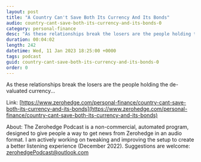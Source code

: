 ```yaml
---
layout: post
title: "A Country Can't Save Both Its Currency And Its Bonds"
audio: country-cant-save-both-its-currency-and-its-bonds-0
category: personal-finance
desc: "As these relationships break the losers are the people holding the de-valuated currency..."
duration: 00:04:02
length: 242
datetime: Wed, 11 Jan 2023 18:25:00 +0000
tags: podcast
guid: country-cant-save-both-its-currency-and-its-bonds-0
order: 0
---
```

As these relationships break the losers are the people holding the de-valuated currency...

Link: [https://www.zerohedge.com/personal-finance/country-cant-save-both-its-currency-and-its-bonds](https://www.zerohedge.com/personal-finance/country-cant-save-both-its-currency-and-its-bonds)

About: The Zerohedge Podcast is a non-commercial, automated program, designed to give people a way to get news from Zerohedge in an audio format.  I am actively working on tweaking and improving the setup to create a better listening experience (December 2022).  Suggestions are welcome: [zerohedgePodcast@outlook.com](mailto:zerohedgePodcast@outlook.com)